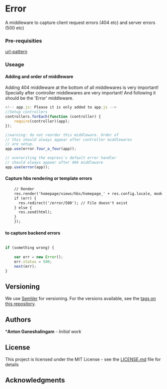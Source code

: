 # Error

A middleware to capture client request errors (404 etc) and server errors (500 etc)

### Pre-requisities
        
[url-pattern](https://www.npmjs.com/package/url-pattern)


### Useage

#### Adding and order of middleware

Adding 404 middleware at the bottom of all middlewares is very important! Specially after controller middlewares are 
very important! And following it should be the 'Error' middleware.

```javascript
<!-- app.js: Please it is only added to app.js -->
//Setup controllers
controllers.forEach(function (controller) {
    require(controller)(app);
});

//warning: do not reorder this middleware. Order of
// this should always appear after controller middlewares
// are setup.
app.use(error.four_o_four(app));

// overwriting the express's default error handler
// should always appear after 404 middleware
app.use(error(app));
```

#### Capture hbs rendering or template errors

```handlebars
    // Render
    res.render('homepage/views/hbs/homepage_' + res.config.locale, modelData, function(err, html) {
    if (err) {
      res.redirect('/error/500'); // File doesn't exist
    } else {
      res.send(html);
    }
    });	  
```

#### to capture backend errors
```javascript

if (something wrong) {
    
    var err = new Error();
    err.status = 500;
    next(err);
}
```
    

## Versioning

We use [SemVer](http://semver.org/) for versioning. For the versions available, see the [tags on this repository](https://github.com/your/project/tags). 

## Authors

***Anton Ganeshalingam** - *Initial work* 



## License

This project is licensed under the MIT License - see the [LICENSE.md](LICENSE.md) file for details

## Acknowledgments


